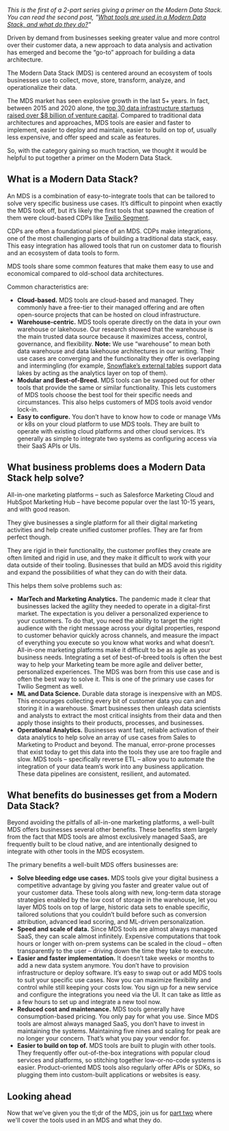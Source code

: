 *This is the first of a 2-part series giving a primer on the Modern Data Stack. You can read the second post, "[What tools are used in a Modern Data Stack, and what do they do?](https://segment.com/blog/tools-used-in-modern-data-stack-and-what-do-they-do/)"*

Driven by demand from businesses seeking greater value and more control over their customer data, a new 
approach to data analysis and activation has emerged and become the “go-to” approach for building a data 
architecture. 

The Modern Data Stack (MDS) is centered around an ecosystem of tools businesses use to collect, move, 
store, transform, analyze, and operationalize their data. 

The MDS market has seen explosive growth in the last 5+ years. In fact, between 2015 and 2020 alone, the 
[top 30 data infrastructure startups raised over $8 billion of venture capital](https://future.a16z.com/emerging-architectures-modern-data-infrastructure/). 
Compared to traditional data architectures and approaches, MDS tools are easier and faster to implement, 
easier to deploy and maintain, easier to build on top of, usually less expensive, and offer speed and 
scale as features. 

So, with the category gaining so much traction, we thought it would be helpful to put together a primer on 
the Modern Data Stack.

## What is a Modern Data Stack?
An MDS is a combination of easy-to-integrate tools that can be tailored to solve very specific business 
use cases. It’s difficult to pinpoint when exactly the MDS took off, but it’s likely the first tools that 
spawned the creation of them were cloud-based CDPs like [Twilio Segment](https://segment.com/). 

CDPs are often a foundational piece of an MDS. CDPs make integrations, one of the most challenging parts 
of building a traditional data stack, easy. This easy integration has allowed tools that run on customer 
data to flourish and an ecosystem of data tools to form.

MDS tools share some common features that make them easy to use and economical compared to old-school data 
architectures. 

Common characteristics are:
* **Cloud-based.** MDS tools are cloud-based and managed. They commonly have a free-tier to their managed 
  offering and are often open-source projects that can be hosted on cloud infrastructure.
* **Warehouse-centric.** MDS tools operate directly on the data in your own warehouse or lakehouse. Our 
  research showed that the warehouse is the main trusted data source because it maximizes access, control, 
  governance, and flexibility. **Note:** We use “warehouse” to mean both data warehouse and data lakehouse 
  architectures in our writing. Their use cases are converging and the functionality they offer is 
  overlapping and intermingling (for example, [Snowflake’s external tables](https://www.snowflake.com/blog/external-tables-are-now-generally-available-on-snowflake/) 
  support data lakes by acting as the analytics layer on top of them).
* **Modular and Best-of-Breed.** MDS tools can be swapped out for other tools that provide the same or 
  similar functionality. This lets customers of MDS tools choose the best tool for their specific needs and 
  circumstances. This also helps customers of MDS tools avoid vendor lock-in.
* **Easy to configure.** You don’t have to know how to code or manage VMs or k8s on your cloud platform to 
  use MDS tools. They are built to operate with existing cloud platforms and other cloud services. It’s 
  generally as simple to integrate two systems as configuring access via their SaaS APIs or UIs.

## What business problems does a Modern Data Stack help solve?
All-in-one marketing platforms – such as Salesforce Marketing Cloud and HubSpot Marketing Hub – have 
become popular over the last 10-15 years, and with good reason. 

They give businesses a single platform for all their digital marketing activities and help create unified 
customer profiles. They are far from perfect though.

They are rigid in their functionality, the customer profiles they create are often limited and rigid in 
use, and they make it difficult to work with your data outside of their tooling. Businesses that build an 
MDS avoid this rigidity and expand the possibilities of what they can do with their data.

This helps them solve problems such as:
* **MarTech and Marketing Analytics.** The pandemic made it clear that businesses lacked the agility they 
  needed to operate in a digital-first market. The expectation is you deliver a personalized experience to 
  your customers. To do that, you need the ability to target the right audience with the right message 
  across your digital properties, respond to customer behavior quickly across channels, and measure the 
  impact of everything you execute so you know what works and what doesn’t. All-in-one marketing platforms 
  make it difficult to be as agile as your business needs. Integrating a set of best-of-breed tools is 
  often the best way to help your Marketing team be more agile and deliver better, personalized 
  experiences. The MDS was born from this use case and is often the best way to solve it. This is one of 
  the primary use cases for Twilio Segment as well.
* **ML and Data Science.** Durable data storage is inexpensive with an MDS. This encourages collecting 
  every bit of customer data you can and storing it in a warehouse. Smart businesses then unleash data 
  scientists and analysts to extract the most critical insights from their data and then apply those 
  insights to their products, processes, and businesses.
* **Operational Analytics.** Businesses want fast, reliable activation of their data analytics to help 
  solve an array of use cases from Sales to Marketing to Product and beyond. The manual, error-prone 
  processes that exist today to get this data into the tools they use are too fragile and slow. MDS 
  tools – specifically reverse ETL – allow you to automate the integration of your data team’s work into 
  any business application. These data pipelines are consistent, resilient, and automated.

## What benefits do businesses get from a Modern Data Stack?
Beyond avoiding the pitfalls of all-in-one marketing platforms, a well-built MDS offers businesses several 
other benefits. These benefits stem largely from the fact that MDS tools are almost exclusively managed 
SaaS, are frequently built to be cloud native, and are intentionally designed to integrate with other 
tools in the MDS ecosystem.

The primary benefits a well-built MDS offers businesses are:
* **Solve bleeding edge use cases.** MDS tools give your digital business a competitive advantage by 
  giving you faster and greater value out of your customer data. These tools along with new, long-term 
  data storage strategies enabled by the low cost of storage in the warehouse, let you layer MDS tools on 
  top of large, historic data sets to enable specific, tailored solutions that you couldn’t build before 
  such as conversion attribution, advanced lead scoring, and ML-driven personalization.
* **Speed and scale of data.** Since MDS tools are almost always managed SaaS, they can scale almost 
  infinitely. Expensive computations that took hours or longer with on-prem systems can be scaled in the 
  cloud – often transparently to the user – driving down the time they take to execute.
* **Easier and faster implementation.** It doesn’t take weeks or months to add a new data system anymore. 
  You don’t have to provision infrastructure or deploy software. It’s easy to swap out or add MDS tools to 
  suit your specific use cases. Now you can maximize flexibility and control while still keeping your 
  costs low. You sign up for a new service and configure the integrations you need via the UI. It can take 
  as little as a few hours to set up and integrate a new tool now.
* **Reduced cost and maintenance.** MDS tools generally have consumption-based pricing. You only pay for 
  what you use. Since MDS tools are almost always managed SaaS, you don’t have to invest in maintaining 
  the systems. Maintaining five nines and scaling for peak are no longer your concern. That’s what you pay 
  your vendor for.
* **Easier to build on top of.** MDS tools are built to plugin with other tools. They frequently offer 
  out-of-the-box integrations with popular cloud services and platforms, so stitching together 
  low-or-no-code systems is easier. Product-oriented MDS tools also regularly offer APIs or SDKs, so 
  plugging them into custom-built applications or websites is easy.

## Looking ahead
Now that we’ve given you the tl;dr of the MDS, join us for [part two](https://segment.com/blog/tools-used-in-modern-data-stack-and-what-do-they-do/) 
where we'll cover the tools used in an MDS and what they do.